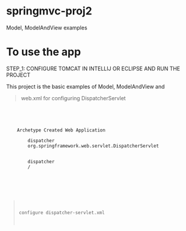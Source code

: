 # springmvc-proj2
Model, ModelAndView examples

# To use the app

STEP_1: CONFIGURE TOMCAT IN INTELLIJ OR ECLIPSE AND RUN THE PROJECT

This project is the basic examples of Model, ModelAndView and
> web.xml for configuring DispatcherServlet
<pre><code>
<!DOCTYPE web-app PUBLIC
        "-//Sun Microsystems, Inc.//DTD Web Application 2.3//EN"
        "http://java.sun.com/dtd/web-app_2_3.dtd" >

<web-app>
    <display-name>Archetype Created Web Application</display-name>
    <servlet>
        <servlet-name>dispatcher</servlet-name>
        <servlet-class>org.springframework.web.servlet.DispatcherServlet</servlet-class>
    </servlet>
    <servlet-mapping>
        <servlet-name>dispatcher</servlet-name>
        <url-pattern>/</url-pattern>
    </servlet-mapping>
</web-app
</code>
</pre>

> configure  dispatcher-servlet.xml 
<pre><code>
<?xml version="1.0" encoding="UTF-8"?>
<beans xmlns="http://www.springframework.org/schema/beans"
       xmlns:xsi="http://www.w3.org/2001/XMLSchema-instance"
       xmlns:context="http://www.springframework.org/schema/context"
       xsi:schemaLocation="http://www.springframework.org/schema/beans https://www.springframework.org/schema/beans/spring-beans-4.3.xsd http://www.springframework.org/schema/context https://www.springframework.org/schema/context/spring-context.xsd">

    <context:component-scan base-package="com.saitej.controller"/>


    <bean class="org.springframework.web.servlet.view.InternalResourceViewResolver">
        <property name="prefix" value="/WEB-INF/views/"/>
        <property name="suffix" value=".jsp"/>
    </bean>
</beans>
</code></pre>
